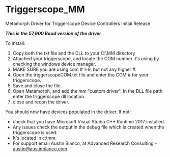 # Triggerscope_MM
Metamorph Driver for Triggerscope Device Controllers
Initial Release 

***This is the 57,600 Baud version of the driver***

To install:
  1. Copy both the txt file and the DLL to your C:\MM directory
  2. Attached your triggerscope, and locate the COM number it's using by checking the windows device manager.
  3. MAKE SURE you are using com # 1-9, but not any higher #. 
  4. Open the triggerscopeCOM.txt file and enter the COM # for your triggerscope.
  5. Save and close the file. 
  6. Open Metamorph, and add the mm "custom driver". In the DLL file path enter the triggerscope dll location. 
  7. close and reopn the driver. 

You should now have devices populated in the driver. If not:
  - check that you have Microsoft Visual Studio C++ Runtime 2017 installed.
  - Any issues check the output in the debug file which is created when the triggerscope is used. 
  - It's located in c:\mm. 
  - For support email Austin Blanco, at Advanced Research Consulting - austin@austinblanco.com
  
